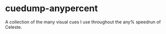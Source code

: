 # cuedump-anypercent
A collection of the many visual cues I use throughout the any% speedrun of Celeste.
